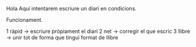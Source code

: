 Hola
Aquí intentarem escriure un diari en condicions.

Funcionament.

1 ràpid		-> escriure pròpiament el diari
2 net		-> corregir el que escric
3 llibre	-> unir tot de forma que tingui format de llibre
